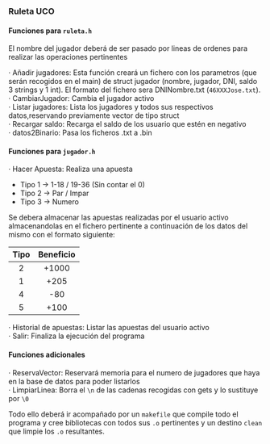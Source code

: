 
### Ruleta UCO  

#### Funciones para ```ruleta.h```  

El nombre del jugador deberá de ser pasado por lineas de ordenes para
realizar las operaciones pertinentes  

· Añadir jugadores: Esta función creará un fichero con los parametros (que
serán recogidos en el main) de struct jugador (nombre, jugador, DNI, saldo
3 strings y 1 int). El formato del fichero sera DNINombre.txt (```46XXXJose.txt```).  
· CambiarJugador: Cambia el jugador activo  
· Listar jugadores: Lista los jugadores y todos sus respectivos datos,reservando
previamente vector de tipo struct  
· Recargar saldo: Recarga el saldo de los usuario que estén en negativo  
· datos2Binario: Pasa los ficheros .txt a .bin  

#### Funciones para ```jugador.h```  

· Hacer Apuesta: Realiza una apuesta  
- Tipo 1 → 1-18 / 19-36 (Sin contar el 0)  
- Tipo 2 → Par / Impar  
- Tipo 3 → Numero  

Se debera almacenar las apuestas realizadas por el usuario activo almacenandolas
en el fichero pertinente a continuación de los datos del mismo con el formato
siguiente:  

| Tipo | Beneficio |
| :-----: | :----------: |
|  2  | +1000 |
| 1   | +205  |
|  4  | -80   |
|  5  | +100  |

· Historial de apuestas: Listar las apuestas del usuario activo  
· Salir: Finaliza la ejecución del programa  

#### Funciones adicionales

· ReservaVector: Reservará memoria para el numero de jugadores que haya en la
base de datos para poder listarlos  
· LimpiarLinea: Borra el ```\n``` de las cadenas recogidas con gets y lo sustituye por
 ```\0```

Todo ello deberá ir acompañado por un ```makefile``` que compile todo el programa y
cree bibliotecas con todos sus ```.o``` pertinentes y un destino ```clean``` que
limpie los ```.o``` resultantes.
